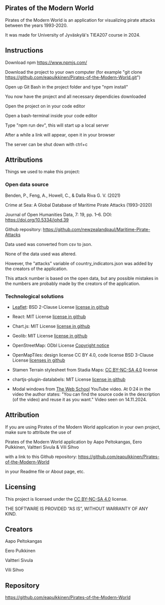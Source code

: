 ## Pirates of the Modern World
Pirates of the Modern World is an application for visualizing pirate attacks between the years 1993-2020.

It was made for University of Jyväskylä's TIEA207 course in 2024.

## Instructions
Download npm https://www.npmjs.com/

Download the project to your own computer (for example "git clone https://github.com/eapulkkinen/Pirates-of-the-Modern-World.git")

Open up Git Bash in the project folder and type "npm install"

You now have the project and all necessary dependicies downloaded

Open the project on in your code editor

Open a bash-terminal inside your code editor

Type "npm run dev", this will start up a local server

After a while a link will appear, open it in your browser

The server can be shut down with ctrl+c

## Attributions
Things we used to make this project:

### Open data source
Benden, P., Feng, A., Howell, C., & Dalla Riva G. V. (2021)

Crime at Sea: A Global Database of Maritime Pirate Attacks (1993–2020)

Journal of Open Humanities Data, 7: 19, pp. 1–6. DOI: https://doi.org/10.5334/johd.39

Github repository: https://github.com/newzealandpaul/Maritime-Pirate-Attacks

Data used was converted from csv to json.

None of the data used was altered.

However, the "attacks" variable of country_indicators.json was added by the creators of the application.

This attack number is based on the open data, but any possible mistakes in the numbers are probably made by the creators of the application.

### Technological solutions

- [Leaflet](https://leafletjs.com/): BSD 2-Clause License [license in github](https://github.com/Leaflet/Leaflet/blob/main/LICENSE)

- React: MIT License [license in github](https://github.com/facebook/react/blob/main/LICENSE)

- Chart.js: MIT License [license in github](https://github.com/chartjs/Chart.js/blob/master/LICENSE.md)

- Geolib: MIT License [license in github](https://github.com/manuelbieh/geolib/blob/master/LICENSE)

- OpenStreetMap: ODbl License [Copyright notice](https://www.openstreetmap.org/copyright)

- OpenMapTiles: design license CC BY 4.0, code license BSD 3-Clause License [licenses in github](https://github.com/openmaptiles/openmaptiles/blob/master/LICENSE.md)

- Stamen Terrain stylesheet from Stadia Maps: [CC BY-NC-SA 4.0](https://creativecommons.org/licenses/by-nc-sa/4.0/) license

- chartjs-plugin-datalabels: MIT License [license in github](https://github.com/chartjs/chartjs-plugin-datalabels/blob/master/LICENSE.md)

- Modal windows from [The Web School](https://www.youtube.com/watch?v=9DwGahSqcEc) YouTube video. At 0:24 in the video the author states: "You can find the 
  source code in the description (of the video) and reuse it as you want." Video seen on 14.11.2024.

## Attribution

If you are using Pirates of the Modern World application in your own project, make sure to attribute the use of

Pirates of the Modern World application by Aapo Peltokangas, Eero Pulkkinen, Valtteri Sivula & Vili Sihvo

with a link to this Github repository: https://github.com/eapulkkinen/Pirates-of-the-Modern-World

in your Readme file or About page, etc.


## Licensing

This project is licensed under the [CC BY-NC-SA 4.0](https://creativecommons.org/licenses/by-nc-sa/4.0/) license.

THE SOFTWARE IS PROVIDED “AS IS”, WITHOUT WARRANTY OF ANY KIND.

## Creators
Aapo Peltokangas

Eero Pulkkinen

Valtteri Sivula

Vili Sihvo

## Repository
https://github.com/eapulkkinen/Pirates-of-the-Modern-World